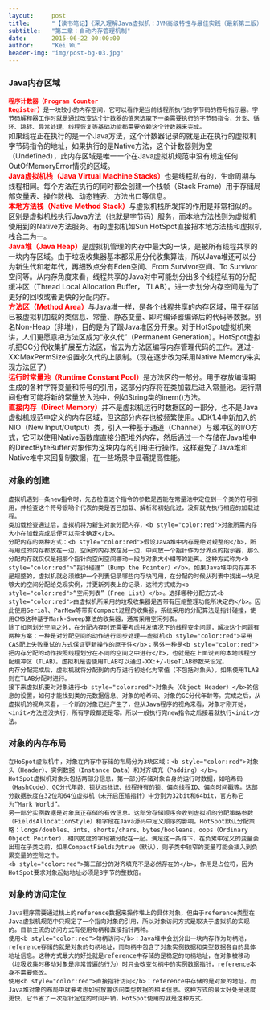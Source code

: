 ```yaml
---
layout:     post
title:      "【读书笔记】《深入理解Java虚拟机：JVM高级特性与最佳实践（最新第二版）"
subtitle:   "第二章：自动内存管理机制"
date:       2015-06-22 00:00:00
author:     "Kei Wu"
header-img: "img/post-bg-03.jpg"
---
```


### Java内存区域
<code><b style="color:red">程序计数器（Program Counter Register）</b>是一块较小的内存空间，它可以看作是当前线程所执行的字节码的符号指示器。字节码解释器工作时就是通过改变这个计数器的值来选取下一条需要执行的字节码指令，分支、循环、跳转、异常处理、线程恢复等基础功能都需要依赖这个计数器来完成。</code>  
    如果线程正在执行的是一个Java方法，这个计数器记录的就是正在执行的虚拟机字节码指令的地址，如果执行的是Native方法，这个计数器则为空（Undefined），此内存区域是唯一一个在Java虚拟机规范中没有规定任何OutOfMemoryError情况的区域。  
    <b style="color:red">Java虚拟机栈（Java Virtual Machine Stacks）</b>也是线程私有的，生命周期与线程相同。每个方法在执行的同时都会创建一个栈帧（Stack Frame）用于存储局部变量表、操作数栈、动态链表、方法出口等信息。  
    <b style="color:red">本地方法栈（Native Method Stack）</b>与虚拟机栈所发挥的作用是非常相似的。区别是虚拟机栈执行Java方法（也就是字节码）服务，而本地方法栈则为虚拟机使用到的Native方法服务。有的虚拟机如Sun HotSpot直接把本地方法栈和虚拟机栈合二为一。  
    <b style="color:red">Java堆（Java Heap）</b>是虚拟机管理的内存中最大的一块，是被所有线程共享的一块内存区域。由于垃圾收集器基本都采用分代收集算法，所以Java堆还可以分为新生代和老年代，再细致点分有Eden空间、From Survivor空间、To Survivor空间等。从内存角度来看，线程共享的Java对中可能划分出多个线程私有的分配缓冲区（Thread Local Allocation Buffer， TLAB）。进一步划分内存空间是为了更好的回收或者更快的分配内存。  
    <b style="color:red">方法区（Method Area）</b>与Java堆一样，是各个线程共享的内存区域，用于存储已被虚拟机加载的类信息、常量、静态变量、即时编译器编译后的代码等数据。别名Non-Heap（非堆），目的是为了跟Java堆区分开来。对于HotSpot虚拟机来讲，人们更愿意把方法区成为“永久代”（Permanent Generation）。HotSpot虚拟机把GC分代收集扩展至方法区，省去为方法区编写内存管理代码的工作。通过-XX:MaxPermSize设置永久代的上限制。（现在逐步改为采用Native Memory来实现方法区了）  
    <b style="color:red">运行时常量池（Runtime Constant Pool）</b>是方法区的一部分。用于存放编译期生成的各种字符变量和符号的引用，这部分内存将在类加载后进入常量池。运行期间也有可能将新的常量放入池中，例如String类的inern()方法。  
    <b style="color:red">直接内存（Direct Memory）</b>并不是虚拟机运行时数据区的一部分，也不是Java虚拟机规范中定义的内存区域，但这部分内存也被频繁使用。JDK1.4中新加入的NIO（New Input/Output）类，引入一种基于通道（Channel）与缓冲区的I/O方式，它可以使用Native函数库直接分配堆外内存，然后通过一个存储在Java堆中的DirectByteBuffer对象作为这块内存的引用进行操作。这样避免了Java堆和Native堆中来回复制数据，在一些场景中显著提高性能。  
  

### 对象的创建
    虚拟机遇到一条new指令时，先去检查这个指令的参数是否能在常量池中定位到一个类的符号引用，并检查这个符号银哟个代表的类是否已加载、解析和初始化过，没有就先执行相应的加载过程。  
    类加载检查通过后，虚拟机将为新生对象分配内存，<b style="color:red">对象所需内存大小在加载完成后便可以完全确定</b>。  
    分配内存的两种方式：<b style="color:red">假设Java堆中内存是绝对规整的</b>，所有用过的内存都放在一边，空闲的内存放在另一边，中间放一个指针作为分界点的指示器，那么分配内存就仅仅是把那个指针向空闲空间挪动一段与对象大小相等的距离。这种方式称为<b style="color:red">“指针碰撞”（Bump the Pointer）</b>。如果Java堆中内存并不是规整的，虚拟机就必须维护一个列表记录哪些内存块可用，在分配的时候从列表中找出一块足够大的空间分配给兑现实例，并更新列表上的记录，这种方式成为<b style="color:red">“空闲列表”（Free List）</b>。选择哪种分配方式<b style="color:red">由虚拟机所采用的垃圾收集器是否带有压缩整理功能所决定的</b>。因此使用Serial、ParNew等带有Compact过程的收集器，系统采用的分配算法是指针碰撞，使用CMS这种基于Mark-Sweep算法的收集器，通常采用空闲列表。  
    除了如何划分空间之外，在分配内存时还需要考虑并发情况下的线程安全问题，解决这个问题有两种方案：一种是对分配空间的动作进行同步处理——虚拟机<b style="color:red">采用CAS配上失败重试的方式保证更新操作的原子性</b>；另外一种是<b style="color:red">把内存分配的动作按照线程划分在不同的空间之中进行</b>，也就是在上面说到的本地线程分配缓冲区（TLAB）。虚拟机是否使用TLAB可以通过-XX:+/-UseTLAB参数来设定。  
    内存分配完成后，虚拟机就将分配到的内存进行初始化为零值（不包括对象头）。如果使用TLAB则在TLAB分配时进行。  
    接下来虚拟机要对对象进行<b style="color:red">对象头（Object Header）</b>的信息的设置，如何才能找到类的元数据信息、对象的哈希码、对象的GC分代年龄等。完成之后，从虚拟机的视角来看，一个新的对象已经产生了，但从Java程序的视角来看，对象才刚开始，<init>方法还没执行，所有字段都还是零。所以一般执行完new指令之后接着就执行<init>方法。  
  

### 对象的内存布局
    在HoSpot虚拟机中，对象在内存中存储的布局分为3块区域：<b style="color:red">对象头（Header）、实例数据（Instance Data）和对齐填充（Padding）</b>。  
    HotSpot虚拟机对象头包括两部分信息，第一部分存储对象自身的运行时数据，如哈希码（HashCode）、GC分代年龄、锁状态标识、线程持有的锁、偏向线程ID、偏向时间戳等。这部分数据长度在32位和64位虚拟机（未开启压缩指针）中分别为32bit和64bit，官方称它为“Mark World”。  
    另一部分实例数据是对象真正存储的有效信息。这部分存储顺序会收到虚拟机的分配策略参数（FieldsAllocationStyle）和字段在Java源码中定义顺序的影响。HotSpot默认分配策略：longs/doubles、ints、shorts/chars、bytes/booleans、oops（Ordinary Object Pointer），相同宽度的字段被分配在一起。满足这一条件下，在负累中定义的变量会出现在子类之前，如果CompactFields为true（默认），则子类中较窄的变量可能会插入到负累变量的空隙之中。  
    <b style="color:red">第三部分的对齐填充不是必然存在的</b>，作用是占位符，因为HotSpot要求对象起始地址必须是8字节的整数倍。  
  

### 对象的访问定位
    Java程序需要通过栈上的reference数据来操作堆上的具体对象，但由于reference类型在Java虚拟机规范中只规定了一个指向对象的引用，所以对象访问方式是取决于虚拟机的实现的。目前主流的访问方式有使用句柄和直接指针两种。  
    使用<b style="color:red">句柄访问</b>：Java堆中会划分出一块内存作为句柄池，reference存储的就是对象的句柄地址，而句柄中包含了对象实例数据和类型数据各自的具体地址信息。这种方式最大的好处就是reference中存储的是稳定的句柄地址，在对象被移动（垃圾收集时移动对象是非常普遍的行为）时只会改变句柄中的实例数据指针，reference本身不需要修改。  
    使用<b style="color:red">直接指针访问</b>：reference中存储的是对象的地址，而Java堆对象的布局中就要考虑如何放置访问类型数据的相关信息。这种方式的最大好处是速度更快，它节省了一次指针定位的时间开销，HotSpot使用的就是这种方式。  
